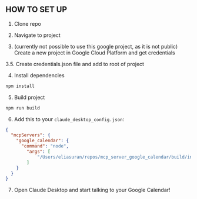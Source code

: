 ## HOW TO SET UP

1. Clone repo

2. Navigate to project

3. (currently not possible to use this google project, as it is not public) Create a new project in Google Cloud Platform and get credentials

3.5. Create credentials.json file and add to root of project

4. Install dependencies
```bash
npm install
```

5. Build project
```bash
npm run build
```

6. Add this to your `claude_desktop_config.json`:

```json
{
  "mcpServers": {
    "google_calendar": {
      "command": "node",
        "args": [
            "/Users/eliasuran/repos/mcp_server_google_calendar/build/index.js"
        ]
    }
  }
}
```

7. Open Claude Desktop and start talking to your Google Calendar!
